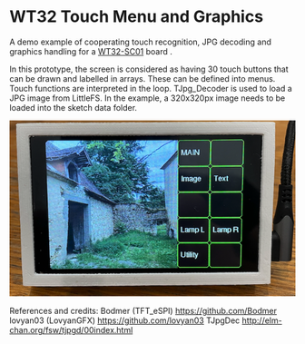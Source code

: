 # WT32 Touch Menu and Graphics
A demo example of cooperating touch recognition, JPG decoding and graphics handling for a [WT32-SC01](https://www.seeedstudio.com/ESP32-Development-board-WT32-SC01-p-4735.html) board .

In this prototype, the screen is considered as having 30 touch buttons that can be drawn and labelled in arrays.
These can be defined into menus.
Touch functions are interpreted in the loop.
TJpg_Decoder is used to load a JPG image from LittleFS.  In the example, a 320x320px image needs to be loaded into the sketch data folder.


![IMG_4515](https://github.com/cobungra/WCT32-Touch-Example/blob/main/WT32Menu.jpg)


References and credits: 
    Bodmer (TFT_eSPI) https://github.com/Bodmer
    lovyan03 (LovyanGFX) https://github.com/lovyan03
    TJpgDec http://elm-chan.org/fsw/tjpgd/00index.html
